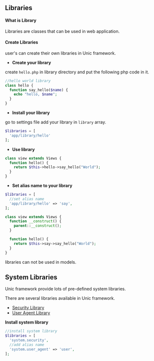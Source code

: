 ## Libraries

#### What is Library

  Libraries are classes that can be used in web application.

#### Create Libraries

  user's can create their own libraries in Unic framework.

  - **Create your library**

  create `hello.php` in library directory and put the following php code in it.

```php
//hello world library
class hello {
  function say_hello($name) {
    echo "hello, $name";
  }
}
```

  - **Install your library**

  go to settings file add your library in `library` array.

```php
$libraries = [
  'app/library/hello'
];
```

  - **Use library**

```php
class view extends Views {
  function hello() {
    return $this->hello->say_hello("World");
  }
}
```

  - **Set alias name to your library**

```php
$libraries = [
  //set alias name
  'app/library/hello' => 'say',
];
```

```php
class view extends Views {
  function __construct() {
    parent::__construct();
  }

  function hello() {
    return $this->say->say_hello("World");
  }
}
```

  libraries can not be used in models.


## System Libraries

  Unic framework provide lots of pre-defined system libraries.

  There are several libraries available in Unic framework.

  - [Security Library](Libraries/Security.md)
  - [User Agent Library](Libraries/User-Agent.md)

  **Install system library**

```php
//install system library
$libraries = [
  'system.security',
  //add alias name
  'system.user_agent' => 'user',
];
```

